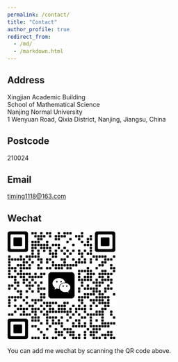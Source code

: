 ```yaml
---
permalink: /contact/
title: "Contact"
author_profile: true
redirect_from: 
  - /md/
  - /markdown.html
---
```


## Address

Xingjian Academic Building\
School of Mathematical Science\
Nanjing Normal University\
1 Wenyuan Road, Qixia District, Nanjing, Jiangsu, China

## Postcode

210024

## Email

[timing1118@163.com](mailto:timing1118@163.com)

## Wechat

<img src="../images/wechat.jpg" alt="Wechat QR code" width="250" height="250">

You can add me wechat by scanning the QR code above.
